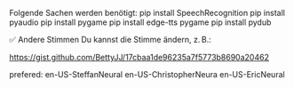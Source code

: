 Folgende Sachen werden benötigt:
pip install SpeechRecognition
pip install pyaudio
pip install pygame
pip install edge-tts pygame
pip install pydub




✅ Andere Stimmen
Du kannst die Stimme ändern, z. B.:

https://gist.github.com/BettyJJ/17cbaa1de96235a7f5773b8690a20462

prefered: en-US-SteffanNeural
en-US-ChristopherNeura
en-US-EricNeural